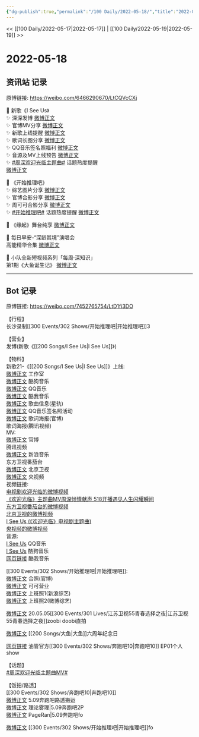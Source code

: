 ```yaml
---
{"dg-publish":true,"permalink":"/100 Daily/2022-05-18/","title":"2022-05-18","created":"2022-12-04T16:58:54.000+08:00","updated":"2023-01-09T19:18:09.516+08:00"}
---
```



<< [[100 Daily/2022-05-17\|2022-05-17]] | [[100 Daily/2022-05-19\|2022-05-19]] >>

# 2022-05-18

## 资讯站 记录

原博链接: https://weibo.com/6466290670/LtCQVcCXj

💫 新歌《I See Us》  
✨ 深深发博 [微博正文](https://m.weibo.cn/6466290670/4770417804051914)  
✨ 官博MV分享 [微博正文](https://m.weibo.cn/6466290670/4770417979689895)  
✨ 新歌上线提醒 [微博正文](https://m.weibo.cn/6466290670/4770418655494420)  
✨ 歌词长图分享 [微博正文](https://m.weibo.cn/6466290670/4770438192562202)  
✨ QQ音乐签名照福利 [微博正文](https://m.weibo.cn/6466290670/4770438545149234)  
✨ 音源及MV上线预告 [微博正文](https://m.weibo.cn/6466290670/4770413752617687)  
✨ [#周深欢迎光临主题曲#](https://s.weibo.com/weibo?q=%23%E5%91%A8%E6%B7%B1%E6%AC%A2%E8%BF%8E%E5%85%89%E4%B8%B4%E4%B8%BB%E9%A2%98%E6%9B%B2%23) 话题热度提醒  
[微博正文](https://m.weibo.cn/6466290670/4770428260450659)

💫 《开始推理吧》  
✨ 综艺图片分享 [微博正文](https://m.weibo.cn/6466290670/4770489757600261)  
✨ 官博合影分享 [微博正文](https://m.weibo.cn/6466290670/4770478008308412)  
✨ 周可可合影分享 [微博正文](https://m.weibo.cn/6466290670/4770478566414682)  
✨ [#开始推理吧#](https://s.weibo.com/weibo?q=%23%E5%BC%80%E5%A7%8B%E6%8E%A8%E7%90%86%E5%90%A7%23) 话题热度提醒 [微博正文](https://m.weibo.cn/6466290670/4770424154752195)

💫 《缘起》舞台纯享 [微博正文](https://m.weibo.cn/6466290670/4770517490336793)

💫 每日早安-“深龄其境”演唱会  
高能精华合集 [微博正文](https://m.weibo.cn/6466290670/4770388075347971)

💫 小队全新短视频系列「每周·深知识」  
第1期《大鱼诞生记》 [微博正文](https://m.weibo.cn/6466290670/4770574296944718)

---
## Bot 记录

原博链接: https://weibo.com/7452765754/LtD1fi3DO

【行程】  
长沙录制[[300 Events/302 Shows/开始推理吧\|开始推理吧]]3

【营业】  
[](https://m.weibo.cn/1736988591/4770416135243962) 发博(新歌《[[200 Songs/I See Us\|I See Us]]》)

【物料】  
新歌21-《[[200 Songs/I See Us\|I See Us]]》上线:  
[微博正文](https://m.weibo.cn/7478855230/4770418608833022) 工作室  
[微博正文](https://m.weibo.cn/1665103091/4770415724200259) 酷狗音乐  
[微博正文](https://m.weibo.cn/2169129705/4770415731805096) QQ音乐  
[微博正文](https://m.weibo.cn/1738434147/4770423310910632) 酷我音乐  
[微博正文](https://m.weibo.cn/6466290670/4770418655494420) 歌曲信息(星轨)  
[微博正文](https://m.weibo.cn/2169129705/4770433339228804) QQ音乐签名照活动  
[微博正文](https://m.weibo.cn/7496684609/4770430894473509) 歌词海报(官博)  
[](https://m.weibo.cn/2591595652/4770430835754442) 歌词海报(腾讯视频)  
MV:  
[微博正文](https://m.weibo.cn/7496684609/4770415753563644) 官博  
[](https://m.weibo.cn/2591595652/4770415744386763) 腾讯视频  
[微博正文](https://m.weibo.cn/1266269835/4770410685796943) 新浪音乐  
[](https://m.weibo.cn/1767910704/4770415743860842) 东方卫视番茄台  
[微博正文](https://m.weibo.cn/1779837945/4770437898439989) 北京卫视  
[微博正文](https://m.weibo.cn/7211561239/4770521428263333) 央视频  
视频链接:  
[电视剧欢迎光临的微博视频](https://video.weibo.com/show?fid=1034:4770411272142977)  
[《欢迎光临》主题曲MV周深倾情献声 518开播遇见人生闪耀瞬间](https://weibo.cn/sinaurl?u=http%3A%2F%2Fv.qq.com%2Fx%2Fpage%2Fz3338z88z7a.html)  
[东方卫视番茄台的微博视频](https://video.weibo.com/show?fid=1034:4770296939610150)  
[北京卫视的微博视频](https://video.weibo.com/show?fid=1034:4770437239078925)  
[I See Us (《欢迎光临》电视剧主题曲)](https://weibo.cn/sinaurl?u=https%3A%2F%2Fc.y.qq.com%2Fbase%2Ffcgi-bin%2Fu%3F__%3DNDBGMChAOzJO)  
[央视频的微博视频](https://video.weibo.com/show?fid=1034:4770515743866957)  
音源:  
[I See Us](https://weibo.cn/sinaurl?u=https%3A%2F%2Fi.y.qq.com%2Fv8%2Fplaysong.html%3Fsongid%3D356161397%26source%3Dyqq%26ADTAG%3Dhz_wb_sf%26channelId%3D10081987) QQ音乐  
[I See Us](https://weibo.cn/sinaurl?u=https%3A%2F%2Ft3.kugou.com%2Fsong.html%3Fid%3D1tJ1DcczzV3) 酷狗音乐  
[网页链接](https://weibo.cn/sinaurl?u=http%3A%2F%2Fm.kuwo.cn%2Fnewh5app%2Fplay_detail%2F220415821) 酷我音乐

[[300 Events/302 Shows/开始推理吧\|开始推理吧]]:  
[微博正文](https://m.weibo.cn/2162247381/4770476129519187) 合照(官博)  
[微博正文](https://m.weibo.cn/7736960489/4770477191466430) 可可营业  
[微博正文](https://m.weibo.cn/1878335471/4770477997031715) 上班照1(新浪综艺)  
[微博正文](https://m.weibo.cn/2110705772/4770479418901121) 上班照2(微博综艺)

[微博正文](https://m.weibo.cn/7760763321/4770426074957559) 20.05.05[[300 Events/301 Lives/江苏卫视55青春选择之夜\|江苏卫视55青春选择之夜]]zoobi doobi直拍

[微博正文](https://m.weibo.cn/2095820504/4770264728207791) [[200 Songs/大鱼\|大鱼]]六周年纪念日

[网页链接](https://weibo.cn/sinaurl?u=https%3A%2F%2Fyoutu.be%2FnwNC26oANcQ) 油管官方[[300 Events/302 Shows/奔跑吧10\|奔跑吧10]] EP01个人show

【话题】  
[#周深欢迎光临主题曲MV#](https://s.weibo.com/weibo?q=%23%E5%91%A8%E6%B7%B1%E6%AC%A2%E8%BF%8E%E5%85%89%E4%B8%B4%E4%B8%BB%E9%A2%98%E6%9B%B2MV%23)

【饭拍/路透】  
[[300 Events/302 Shows/奔跑吧10\|奔跑吧10]]  
[微博正文](https://m.weibo.cn/7495641082/4770501329948931) 5.09奔跑吧路透搬运  
[微博正文](https://m.weibo.cn/7458115630/4770519796160400) 理论雾理|5.09奔跑吧2P  
[微博正文](https://m.weibo.cn/7633014126/4770523798832532) PageRan|5.09奔跑吧fo

[微博正文](https://m.weibo.cn/5100381535/4770610435326766) [[300 Events/302 Shows/开始推理吧\|开始推理吧]]fo
